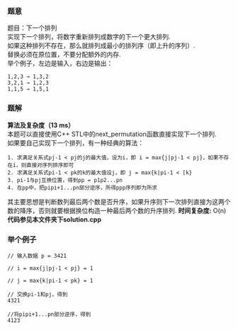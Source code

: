 ### 题意
题目：下一个排列  
实现下一个排列，将数字重新排列成数字的下一个更大排列.  
如果这种排列不存在，那么就排列成最小的排列序（即上升的序列）.  
替换必须在原位置，不要分配额外的内存.  
举个例子，左边是输入，右边是输出：  
```
1,2,3 → 1,3,2
3,2,1 → 1,2,3
1,1,5 → 1,5,1
```  
### 题解
**算法及复杂度（13 ms）**  
本题可以直接使用C++ STL中的next_permutation函数直接实现下一个排列.  
如果要自己实现下一个排列，有一种经典的算法：
```
1. 求满足关系式pj-1 < pj的j的最大值，设为i，即 i = max{j|pj-1 < pj}，如果不存在i，则直接对序列排序即可
2. 求满足关系式pi-1 < pk的k的最大值设j，即 j = max{k|pi-1 < [k}
3. pi-1与pj互换位置，得到pp = p1p2...pn
4. 在pp中，把pipi+1...pn部分逆序，所得ppp序列即为所求
```
其主要思想是判断数列最后两个数是否升序，如果升序则下一次排列直接为这两个数的降序，否则就要根据换位构造一种最后两个数的升序排列.
**时间复杂度:** O(n)
**代码参见本文件夹下solution.cpp**  

### 举个例子 
```
// 输入数据 p = 3421

// i = max{j|pj-1 < pj} = 1

// j = max{k|pi-1 < pk} = 1

// 交换pi-1和pj，得到
4321

//将pipi+1...pn部分逆序，得到
4123
```

